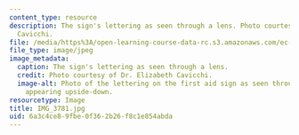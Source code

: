 ```yaml
---
content_type: resource
description: The sign's lettering as seen through a lens. Photo courtesy of Dr. Elizabeth
  Cavicchi.
file: /media/https%3A/open-learning-course-data-rc.s3.amazonaws.com/ec-050-recreate-experiments-from-history-inform-the-future-from-the-past-galileo-january-iap-2010/6a3c4ce89fbe0f362b26f8c1e854abda_IMG_3781.jpg
file_type: image/jpeg
image_metadata:
  caption: The sign's lettering as seen through a lens.
  credit: Photo courtesy of Dr. Elizabeth Cavicchi.
  image-alt: Photo of the lettering on the first aid sign as seen through a lens,
    appearing upside-down.
resourcetype: Image
title: IMG_3781.jpg
uid: 6a3c4ce8-9fbe-0f36-2b26-f8c1e854abda
---
```

